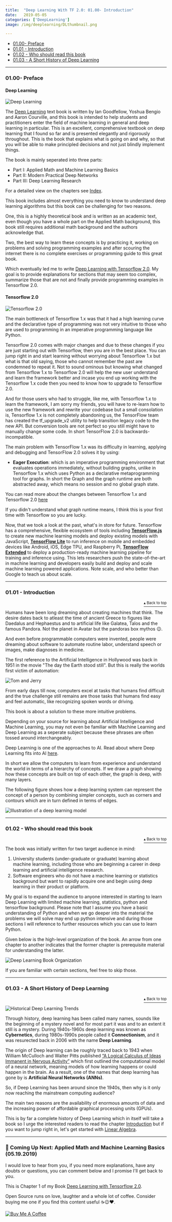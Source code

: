 ```yaml
---
title:  "Deep Learning With TF 2.0: 01.00- Introduction"
date:   2019-05-05
categories: ['DeepLearning']
image: /img/deeplearning/DLthumbnail.png

---
```

<a name="contents"></a>
- [01.00- Preface](https://www.adhiraiyan.org/deeplearning/01.00-Introduction#1)
- [01.01 - Introduction](https://www.adhiraiyan.org/deeplearning/01.00-Introduction#2)
- [01.02 - Who should read this book](https://www.adhiraiyan.org/deeplearning/01.00-Introduction#3)
- [01.03 - A Short History of Deep Learning](https://www.adhiraiyan.org/deeplearning/01.00-Introduction#4)
<!-- more -->

***
### <a name="1"></a> 01.00- Preface

#### Deep Learning

<img src="https://raw.githubusercontent.com/adhiraiyan/adhiraiyan.github.io/master/img/ai/ai-1b.png" alt="Deep Learning" class="center-image">

The [Deep Learning](https://www.deeplearningbook.org/) text book is written by Ian Goodfellow,  Yoshua Bengio and Aaron Courville, and this book is intended to help students and practitioners enter the field of machine learning in general and deep learning in particular. This is an excellent, comprehensive textbook on deep learning that I found so far and is presented elegantly and rigorously throughout. This is the book that explains what is going on and why, so that you will be able to make principled decisions and not just blindly implement things.

The book is mainly seperated into three parts:

- Part I: Applied Math and Machine Learning Basics
- Part II: Modern Practical Deep Networks
- Part III: Deep Learning Research

For a detailed view on the chapters see [Index](https://nbviewer.jupyter.org/github/adhiraiyan/DeepLearningWithTF2.0/blob/master/notebooks/Index.ipynb).

This book includes almost everything you need to know to understand deep learning algorithms but this book can be challenging for two reasons.

One, this is a highly theoretical book and is written as an academic text, even though you have a whole part on the Applied Math background, this book still requires additional math background and the authors acknowledge that.

Two, the best way to learn these concepts is by practicing it, working on problems and solving programming examples and after scouring the internet there is no complete exercises or programming guide to this great book.

Which eventually led me to write [Deep Learning with Tensorflow 2.0](https://www.adhiraiyan.org/DeepLearningWithTensorflow.html). My goal is to provide explanations for sections that may seem too complex, summarize those that are not and finally provide programming examples in Tensorflow 2.0.


#### Tensorflow 2.0

<img src="https://raw.githubusercontent.com/adhiraiyan/DeepLearningWithTF2.0/master/notebooks/figures/fig0100a.png" alt="Tensorflow 2.0" class="center-image">

The main bottleneck of Tensorflow 1.x was that it had a high learning curve and the declarative type of programming was not very intuitive to those who are used to programming in an imperative programming language like Python.

Tensorflow 2.0 comes with major changes and due to these changes if you are just starting out with Tensorflow, then you are in the best place. You can jump right in and start learning without worrying about Tensorflow 1.x but what is that old saying, those who cannot remember the past are condemned to repeat it. Not to sound ominous but knowing what changed from Tensorflow 1.x to Tensorflow 2.0 will help the new user understand and learn the framework better and incase you end up working with the Tensorflow 1.x code then you need to know how to upgrade to Tensorflow 2.0.

And for those users who had to struggle, like me, with Tensorflow 1.x to learn the framework, I am sorry my friends, you will have to re-learn how to use the new framework and rewrite your codebase but a small consolation is, Tensorflow 1.x is not completely abandoning us, the TensorFlow team has created the tf_upgrade_v2 utility to help transition legacy code to the new API. But conversion tools are not perfect so you still might have to manually change some code. In short TensorFlow 2.0 is backwards-incompatible.

The main problem with TensorFlow 1.x was its difficulty in learning, applying and debugging and TensorFlow 2.0 solves it by using:

-  __Eager Execution__:  which is an imperative programming environment that evaluates operations immediately, without building graphs, unlike in Tensorflow 1.x which uses Python as a declarative metaprogramming tool for graphs. In short the Graph and the graph runtime are both abstracted away, which means no session and no global graph state.

You can read more about the changes between Tensorflow 1.x and Tensorflow 2.0 [here](https://www.tensorflow.org/alpha)

If you didn't understand what graph runtime means, I think this is your first time with Tensorflow so you are lucky.

Now, that we took a look at the past, what's in store for future. Tensorflow has a comprehensive, flexible ecosystem of tools including __[TensorFlow.js](https://www.tensorflow.org/js/)__ to create new machine learning models and deploy existing models with JavaScript, __[TensorFlow Lite](https://www.tensorflow.org/lite/)__ to run inference on mobile and embedded devices like Android, iOS, Edge TPU, and Raspberry Pi, __[TensorFlow Extended](https://www.tensorflow.org/tfx/)__ to deploy a production-ready machine learning pipeline for training and inference using. This lets researchers push the state-of-the-art in machine learning and developers easily build and deploy and scale machine learning powered applications. Note scale, and who better than Google to teach us about scale.


***
### <a name="2"></a> 01.01 - Introduction
<p align="right"><a href="#contents"><sup>▴ Back to top</sup></a></p>


Humans have been long dreaming about creating machines that think. The desire dates back to atleast the time of ancient Greece to figures like Daedalus and Hephaestus and to artificial life like Galatea, Talos and the famous Pandora. Not the planet in Avatar but the pandoras box mythos 😉.

And even before programmable computers were invented, people were dreaming about software to automate routine labor, understand speech or images, make diagnoses in medicine.

The first reference to the Artificial Intelligence in Hollywood was back in 1951 in the movie "The day the Earth stood still".
But this is really the worlds first victim of automation:

<img src="https://raw.githubusercontent.com/adhiraiyan/DeepLearningWithTF2.0/master/notebooks/figures/fig0101a.jpg" alt="Tom and Jerry" class="center-image">

From early days till now, computers excel at tasks that humans find difficult and the true challenge still remains are those tasks that  humans find easy and feel automatic, like recognizing spoken words or driving.

This book is about a solution to these more intuitive problems.

Depending on your source for learning about Artificial Intelligence and Machine Learning, you may not even be familiar with Machine Learning and Deep Learning as a seperate subject because these phrases are often tossed around interchangeably.

Deep Learning is one of the approaches to AI. Read about where Deep Learning fits into AI [here](https://www.adhiraiyan.org/ai/what-it-means-to-have-ai).

In short we allow the computers to learn from experience and understand the world in terms of a hierarchy of concepts. If we draw a graph showing how these concepts are built on top of each other, the graph is deep, with many layers.

The following figure shows how a deep learning system can represent the concept of a person by combining simpler concepts, such as corners and contours which are in turn defined in terms of edges.

<img src="https://raw.githubusercontent.com/adhiraiyan/DeepLearningWithTF2.0/master/notebooks/figures/fig0101b.PNG" alt="Illustration of a deep learning model" class="center-image">


***
### <a name="3"></a> 01.02 - Who should read this book
<p align="right"><a href="#contents"><sup>▴ Back to top</sup></a></p>

The book was initially written for two target audience in mind:

1. University students (under-graduate or graduate) learning about machine learning, including those who are beginning a career in deep learning and artiﬁcial intelligence research.
2. Software engineers who do not have a machine learning or statistics background but want to rapidly acquire one and begin using deep learning in their product or platform.

My goal is to expand the audience to anyone interested in starting to learn Deep Learning with limited machine learning, statistics, python and tensorflow background. Please note that I assume you have a basic understanding of Python and when we go deeper into the material the problems we will solve may end up python intensive and during those sections I will reference to further resources which you can use to learn  Python.

Given below is the high-level organization of the book. An arrow from one chapter to another indicates that the former chapter is prerequisite material for understanding the latter.

<img src="https://raw.githubusercontent.com/adhiraiyan/DeepLearningWithTF2.0/master/notebooks/figures/fig0102a.PNG" alt="Deep Learning Book Organization" class="center-image">

If you are familiar with certain sections, feel free to skip those.


***
### <a name="4"></a> 01.03 - A Short History of Deep Learning
<p align="right"><a href="#contents"><sup>▴ Back to top</sup></a></p>

<img src="https://raw.githubusercontent.com/adhiraiyan/DeepLearningWithTF2.0/master/notebooks/figures/fig0103a.jpg" alt="Historical Deep Learning Trends" class="center-image">

Through history, deep learning has been called many names, sounds like the beginning of a mystery novel and for most part it was and to an extent it still is a mystery. During 1940s-1960s deep learning was known as __Cybernetics__, during 1980s-1990s people called it __Connectionism__, and it was resurected back in 2006 with the name __Deep Learning__.

The origin of Deep learning can be roughly traced back to 1943 when William McCulloch and Walter Pitts published [“A Logical Calculus of Ideas Immanent in Nervous Activity”](https://dl.acm.org/citation.cfm?id=104377) which first outlined the computational model of a neural network, meaning models of how learning happens or could happen in the brain. As a result, one of the names that deep learning has gone by is __Artificial Neural Networks (ANNs)__.

So, if Deep Learning has been around since the 1940s, then why is it only now reaching the mainstream computing audience?

The main two reasons are the availability of enormous amounts of data and the increasing power of affordable graphical processing units (GPUs).

This is by far a complete history of Deep Learning which in itself will take a book so I urge the interested readers to read the chapter [Introduction](https://www.deeplearningbook.org/contents/intro.html) but if you want to jump right in, let's get started with [Linear Algebra](https://nbviewer.jupyter.org/github/adhiraiyan/DeepLearningWithTF2.0/blob/master/notebooks/02.00-Linear-Algebra.ipynb).


***
### ️💛 Coming Up Next: Applied Math and Machine Learning Basics (05.19.2019)

I would love to hear from you, if you need more explanations, have any doubts or questions, you can comment below and I promise I'll get back to you.

This is Chapter 1 of my Book [Deep Learning with Tensorflow 2.0](https://www.adhiraiyan.org/DeepLearningWithTensorflow.html).

Open Source runs on love, laughter and a whole lot of coffee. Consider buying me one if you find this content useful ☕️😉❤️.

<a href="https://www.buymeacoffee.com/mmukesh"><img src="https://www.buymeacoffee.com/assets/img/custom_images/orange_img.png" alt="Buy Me A Coffee" style="height: auto !important;width: auto !important;" ></a>
